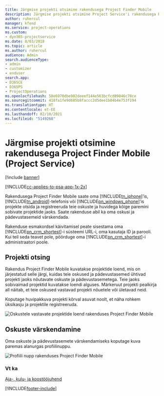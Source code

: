 ```yaml
---
title: Järgmise projekti otsimine rakendusega Project Finder Mobile
description: Järgmise projekti otsimine Project Service'i rakendusega Project Finder Mobile
author: ruhercul
manager: kfend
ms.service: project-operations
ms.custom:
- dyn365-projectservice
ms.date: 8/03/2018
ms.topic: article
ms.author: ruhercul
audience: Admin
search.audienceType:
- admin
- customizer
- enduser
search.app:
- D365CE
- D365PS
- ProjectOperations
ms.openlocfilehash: 58e6970dbe902deeef144e563bcfcd09046c70ce
ms.sourcegitcommit: 418fa1fe9d605b8faccc2d5dee1b04b4e753f194
ms.translationtype: HT
ms.contentlocale: et-EE
ms.lasthandoff: 02/10/2021
ms.locfileid: "5149268"
---
```

# <a name="find-your-next-project-with-the-project-finder-mobile-app-project-service"></a>Järgmise projekti otsimine rakendusega Project Finder Mobile (Project Service)

[!include [banner](../includes/psa-now-project-operations.md)]

[!INCLUDE[cc-applies-to-psa-app-1x-2x](../includes/cc-applies-to-psa-app-1x-2x.md)]

Rakendusega Project Finder Mobile saate oma [!INCLUDE[tn_iphone](../includes/tn-iphone.md)]’is, [!INCLUDE[tn_android](../includes/tn-android.md)]-telefonis või [!INCLUDE[pn_windows_phone](../includes/pn-windows-phone.md)]’is projekte otsida ja registreeruda teie oskuste ja huvidega kõige paremini sobivate projektide jaoks. Saate rakenduse abil ka oma oskusi ja pädevustasemeid värskendada.  
  
 Rakenduse esmakordsel käivitamisel peate sisestama oma [!INCLUDE[pn_crm_shortest](../includes/pn-crm-shortest.md)]-i süsteemi URL-i, oma kasutaja ID ja parooli. Kui teil seda teavet pole, pöörduge oma [!INCLUDE[pn_crm_shortest](../includes/pn-crm-shortest.md)]-i administraatori poole.  
  
## <a name="find-a-project"></a>Projekti otsing  
 Rakendus Project Finder Mobile kuvatakse projektide loend, mis on järjestatud selle järgi, kuidas teie oskused ja pädevustasemed ühtivad projekti jaoks nõutavate oskuste ja pädevustasemetega. Teie jaoks sobivaimad projektid kuvatakse loendi alguses. Märkeruut projekti pealkirja all näitab, et teie oskused vastavad projekti nõuetele või ületavad neid.  
  
 Koputage huvipakkuva projekti kõrval asuvat noolt, et näha rohkem üksikasju ja projektile registreeruda.  
  
 ![Oskustele vastavate projektide loend rakenduses Project Finder Mobile](../psa/media/project-service-project-finder-list.png "Oskustele vastavate projektide loend rakenduses Project Finder Mobile")  
  
## <a name="update-your-skills"></a>Oskuste värskendamine  
 Oma oskuste ja pädevustasemete värskendamiseks koputage kuva paremas alanurgas profiilinuppu.  
  
 ![Profiili nupp rakenduses Project Finder Mobile](../psa/media/project-service-project-finder-profile.png "Profiili nupp rakenduses Project Finder Mobile")  
  
### <a name="see-also"></a>Vt ka  
 [Aja-, kulu- ja koostööjuhend](../psa/time-expense-collaboration-guide.md)


[!INCLUDE[footer-include](../includes/footer-banner.md)]